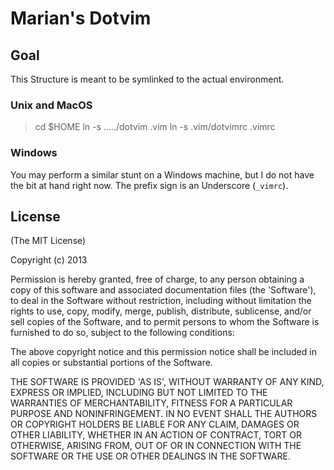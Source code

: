 # Marian's Dotvim

## Goal

This Structure is meant to be symlinked to the actual environment.

### Unix and MacOS

> cd $HOME
> ln -s ...../dotvim .vim
> ln -s .vim/dotvimrc .vimrc

### Windows

You may perform a similar stunt on a Windows machine, but I do not have the bit at hand right now. The prefix sign is an Underscore (`_vimrc`).

## License

(The MIT License)

Copyright (c) 2013

Permission is hereby granted, free of charge, to any person obtaining a copy of this software and associated documentation files (the 'Software'), to deal in the Software without restriction, including without limitation the rights to use, copy, modify, merge, publish, distribute, sublicense, and/or sell copies of the Software, and to permit persons to whom the Software is furnished to do so, subject to the following conditions:

The above copyright notice and this permission notice shall be included in all copies or substantial portions of the Software.

THE SOFTWARE IS PROVIDED 'AS IS', WITHOUT WARRANTY OF ANY KIND, EXPRESS OR IMPLIED, INCLUDING BUT NOT LIMITED TO THE WARRANTIES OF MERCHANTABILITY, FITNESS FOR A PARTICULAR PURPOSE AND NONINFRINGEMENT. IN NO EVENT SHALL THE AUTHORS OR COPYRIGHT HOLDERS BE LIABLE FOR ANY CLAIM, DAMAGES OR OTHER LIABILITY, WHETHER IN AN ACTION OF CONTRACT, TORT OR OTHERWISE, ARISING FROM, OUT OF OR IN CONNECTION WITH THE SOFTWARE OR THE USE OR OTHER DEALINGS IN THE SOFTWARE.

